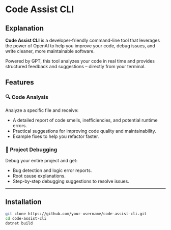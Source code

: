 # Code Assist CLI

## Explanation
**Code Assist CLI** is a developer-friendly command-line tool that leverages the power of OpenAI to help you improve your code, debug issues, and write cleaner, more maintainable software.

Powered by GPT, this tool analyzes your code in real time and provides structured feedback and suggestions – directly from your terminal.

## Features

### 🔍 Code Analysis
Analyze a specific file and receive:
- A detailed report of code smells, inefficiencies, and potential runtime errors.
- Practical suggestions for improving code quality and maintainability.
- Example fixes to help you refactor faster.

### 🐞 Project Debugging
Debug your entire project and get:
- Bug detection and logic error reports.
- Root cause explanations.
- Step-by-step debugging suggestions to resolve issues.

---
## Installation

```bash
git clone https://github.com/your-username/code-assist-cli.git
cd code-assist-cli
dotnet build
